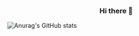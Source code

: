 
### <center>Hi there 👋</center>

![Anurag's GitHub stats](https://github-readme-stats.vercel.app/api?username=hwangjunhong&theme=radical&show_icons=true)




